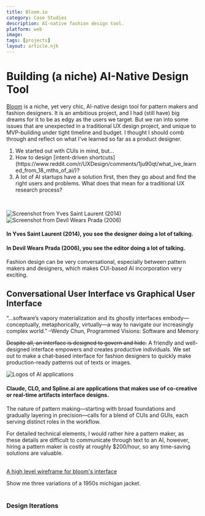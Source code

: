 ```yaml
---
title: Bloom.io
category: Case Studies
description: AI-native fashion design tool.
platform: web
image: 
tags: [projects]
layout: article.njk
---
```


# Building (a niche) AI-Native Design Tool

[Bloom](https://bloom3d.io/) is a niche, yet very chic, AI-native design tool for pattern makers and fashion designers. It is an ambitious project, and I had (still have) big dreams for it to be as edgy as the users we target. But we ran into some issues that are unexpected in a traditional UX design project, and unique to MVP-building under tight timeline and budget. I thought I should comb through and reflect on what I've learned so far as a product designer.

<ol>
    <li>We started out with CUIs in mind, but…
    <li>How to design [intent-driven shortcuts](https://www.reddit.com/r/UXDesign/comments/1ju90qt/what_ive_learned_from_18_mths_of_ai/)?
    <li>A lot of AI startups have a solution first, then they go about and find the right users and problems. What does that mean for a traditional UX research process? 
</ol>
<br>

![Screenshot from Yves Saint Laurent (2014)](/assets/images/ysl.webp)
![Screenshot from Devil Wears Prada (2006)](/assets/images/dwp.webp)

#### In Yves Saint Laurent (2014), you see the designer doing a lot of talking.
#### In Devil Wears Prada (2006), you see the editor doing a lot of talking.

Fashion design can be very conversational, especially between pattern makers and designers, which makes CUI-based AI incorporation very exciting.

## Conversational User Interface vs Graphical User Interface

“…software’s vapory materialization and its ghostly interfaces embody— conceptually, metaphorically, virtually—a way to navigate our increasingly complex world.” 
–Wendy Chun, Programmed Visions: Software and Memory

~~Despite all, an interface is designed to govern and hide.~~ A friendly and well-designed interface empowers and creates productive individuals. We set out to make a chat-based interface for fashion designers to quickly make production-ready patterns out of texts or images.

![Logos of AI applications]()

#### Claude, CLO, and Spline.ai are applications that makes use of co-creative or real-time artifacts interface designs. 

The nature of pattern making—starting with broad foundations and gradually layering in precision—calls for a blend of CUIs and GUIs, each serving distinct roles in the workflow.

<div class="quote-container">
    For detailed technical elements, I would rather hire a pattern maker, as these details are difficult to communicate through text to an AI, however, hiring a pattern maker is costly at roughly $200/hour, so any time-saving solutions are valuable.
</div>
<br>

[A high level wireframe for bloom's interface]()

<div class="quote-container">
    Show me three variations of a 1950s michigan jacket.
</div>
<br>

### Design Iterations